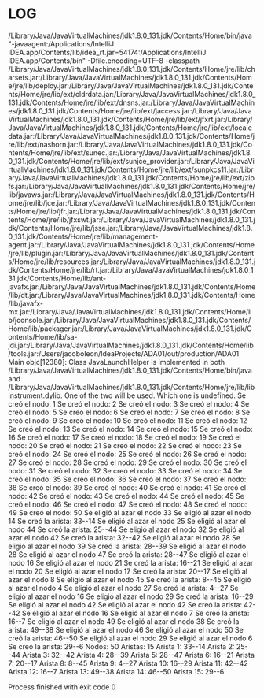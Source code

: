 # LOG

/Library/Java/JavaVirtualMachines/jdk1.8.0_131.jdk/Contents/Home/bin/java "-javaagent:/Applications/IntelliJ IDEA.app/Contents/lib/idea_rt.jar=54174:/Applications/IntelliJ IDEA.app/Contents/bin" -Dfile.encoding=UTF-8 -classpath /Library/Java/JavaVirtualMachines/jdk1.8.0_131.jdk/Contents/Home/jre/lib/charsets.jar:/Library/Java/JavaVirtualMachines/jdk1.8.0_131.jdk/Contents/Home/jre/lib/deploy.jar:/Library/Java/JavaVirtualMachines/jdk1.8.0_131.jdk/Contents/Home/jre/lib/ext/cldrdata.jar:/Library/Java/JavaVirtualMachines/jdk1.8.0_131.jdk/Contents/Home/jre/lib/ext/dnsns.jar:/Library/Java/JavaVirtualMachines/jdk1.8.0_131.jdk/Contents/Home/jre/lib/ext/jaccess.jar:/Library/Java/JavaVirtualMachines/jdk1.8.0_131.jdk/Contents/Home/jre/lib/ext/jfxrt.jar:/Library/Java/JavaVirtualMachines/jdk1.8.0_131.jdk/Contents/Home/jre/lib/ext/localedata.jar:/Library/Java/JavaVirtualMachines/jdk1.8.0_131.jdk/Contents/Home/jre/lib/ext/nashorn.jar:/Library/Java/JavaVirtualMachines/jdk1.8.0_131.jdk/Contents/Home/jre/lib/ext/sunec.jar:/Library/Java/JavaVirtualMachines/jdk1.8.0_131.jdk/Contents/Home/jre/lib/ext/sunjce_provider.jar:/Library/Java/JavaVirtualMachines/jdk1.8.0_131.jdk/Contents/Home/jre/lib/ext/sunpkcs11.jar:/Library/Java/JavaVirtualMachines/jdk1.8.0_131.jdk/Contents/Home/jre/lib/ext/zipfs.jar:/Library/Java/JavaVirtualMachines/jdk1.8.0_131.jdk/Contents/Home/jre/lib/javaws.jar:/Library/Java/JavaVirtualMachines/jdk1.8.0_131.jdk/Contents/Home/jre/lib/jce.jar:/Library/Java/JavaVirtualMachines/jdk1.8.0_131.jdk/Contents/Home/jre/lib/jfr.jar:/Library/Java/JavaVirtualMachines/jdk1.8.0_131.jdk/Contents/Home/jre/lib/jfxswt.jar:/Library/Java/JavaVirtualMachines/jdk1.8.0_131.jdk/Contents/Home/jre/lib/jsse.jar:/Library/Java/JavaVirtualMachines/jdk1.8.0_131.jdk/Contents/Home/jre/lib/management-agent.jar:/Library/Java/JavaVirtualMachines/jdk1.8.0_131.jdk/Contents/Home/jre/lib/plugin.jar:/Library/Java/JavaVirtualMachines/jdk1.8.0_131.jdk/Contents/Home/jre/lib/resources.jar:/Library/Java/JavaVirtualMachines/jdk1.8.0_131.jdk/Contents/Home/jre/lib/rt.jar:/Library/Java/JavaVirtualMachines/jdk1.8.0_131.jdk/Contents/Home/lib/ant-javafx.jar:/Library/Java/JavaVirtualMachines/jdk1.8.0_131.jdk/Contents/Home/lib/dt.jar:/Library/Java/JavaVirtualMachines/jdk1.8.0_131.jdk/Contents/Home/lib/javafx-mx.jar:/Library/Java/JavaVirtualMachines/jdk1.8.0_131.jdk/Contents/Home/lib/jconsole.jar:/Library/Java/JavaVirtualMachines/jdk1.8.0_131.jdk/Contents/Home/lib/packager.jar:/Library/Java/JavaVirtualMachines/jdk1.8.0_131.jdk/Contents/Home/lib/sa-jdi.jar:/Library/Java/JavaVirtualMachines/jdk1.8.0_131.jdk/Contents/Home/lib/tools.jar:/Users/jacoboleon/IdeaProjects/ADA01/out/production/ADA01 Main
objc[12380]: Class JavaLaunchHelper is implemented in both /Library/Java/JavaVirtualMachines/jdk1.8.0_131.jdk/Contents/Home/bin/java and /Library/Java/JavaVirtualMachines/jdk1.8.0_131.jdk/Contents/Home/jre/lib/libinstrument.dylib. One of the two will be used. Which one is undefined.
Se creó el nodo: 1
Se creó el nodo: 2
Se creó el nodo: 3
Se creó el nodo: 4
Se creó el nodo: 5
Se creó el nodo: 6
Se creó el nodo: 7
Se creó el nodo: 8
Se creó el nodo: 9
Se creó el nodo: 10
Se creó el nodo: 11
Se creó el nodo: 12
Se creó el nodo: 13
Se creó el nodo: 14
Se creó el nodo: 15
Se creó el nodo: 16
Se creó el nodo: 17
Se creó el nodo: 18
Se creó el nodo: 19
Se creó el nodo: 20
Se creó el nodo: 21
Se creó el nodo: 22
Se creó el nodo: 23
Se creó el nodo: 24
Se creó el nodo: 25
Se creó el nodo: 26
Se creó el nodo: 27
Se creó el nodo: 28
Se creó el nodo: 29
Se creó el nodo: 30
Se creó el nodo: 31
Se creó el nodo: 32
Se creó el nodo: 33
Se creó el nodo: 34
Se creó el nodo: 35
Se creó el nodo: 36
Se creó el nodo: 37
Se creó el nodo: 38
Se creó el nodo: 39
Se creó el nodo: 40
Se creó el nodo: 41
Se creó el nodo: 42
Se creó el nodo: 43
Se creó el nodo: 44
Se creó el nodo: 45
Se creó el nodo: 46
Se creó el nodo: 47
Se creó el nodo: 48
Se creó el nodo: 49
Se creó el nodo: 50
Se eligió al azar el nodo 33
Se eligió al azar el nodo 14
Se creó la arista: 33--14
Se eligió al azar el nodo 25
Se eligió al azar el nodo 44
Se creó la arista: 25--44
Se eligió al azar el nodo 32
Se eligió al azar el nodo 42
Se creó la arista: 32--42
Se eligió al azar el nodo 28
Se eligió al azar el nodo 39
Se creó la arista: 28--39
Se eligió al azar el nodo 28
Se eligió al azar el nodo 47
Se creó la arista: 28--47
Se eligió al azar el nodo 16
Se eligió al azar el nodo 21
Se creó la arista: 16--21
Se eligió al azar el nodo 20
Se eligió al azar el nodo 17
Se creó la arista: 20--17
Se eligió al azar el nodo 8
Se eligió al azar el nodo 45
Se creó la arista: 8--45
Se eligió al azar el nodo 4
Se eligió al azar el nodo 27
Se creó la arista: 4--27
Se eligió al azar el nodo 16
Se eligió al azar el nodo 29
Se creó la arista: 16--29
Se eligió al azar el nodo 42
Se eligió al azar el nodo 42
Se creó la arista: 42--42
Se eligió al azar el nodo 16
Se eligió al azar el nodo 7
Se creó la arista: 16--7
Se eligió al azar el nodo 49
Se eligió al azar el nodo 38
Se creó la arista: 49--38
Se eligió al azar el nodo 46
Se eligió al azar el nodo 50
Se creó la arista: 46--50
Se eligió al azar el nodo 29
Se eligió al azar el nodo 6
Se creó la arista: 29--6
Nodos: 50
Aristas: 15
Arista 1: 33--14
Arista 2: 25--44
Arista 3: 32--42
Arista 4: 28--39
Arista 5: 28--47
Arista 6: 16--21
Arista 7: 20--17
Arista 8: 8--45
Arista 9: 4--27
Arista 10: 16--29
Arista 11: 42--42
Arista 12: 16--7
Arista 13: 49--38
Arista 14: 46--50
Arista 15: 29--6

Process finished with exit code 0


